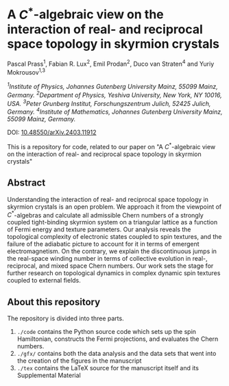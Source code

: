 # A $C^\ast$-algebraic view on the interaction of real- and reciprocal space topology in skyrmion crystals

Pascal Prass<sup>1</sup>, Fabian R. Lux<sup>2</sup>, Emil Prodan<sup>2</sup>, Duco van Straten<sup>4</sup> and Yuriy Mokrousov<sup>1,3</sup>

*<sup>1</sup>Institute of Physics, Johannes Gutenberg University Mainz, 55099 Mainz, Germany.*
*<sup>2</sup>Department of Physics, Yeshiva University, New York, NY 10016, USA.*
*<sup>3</sup>Peter Grunberg Institut, Forschungszentrum Julich, 52425 Julich, Germany.*
*<sup>4</sup>Institute of Mathematics, Johannes Gutenberg University Mainz, 55099 Mainz, Germany.*

DOI: [10.48550/arXiv.2403.11912](https://doi.org/10.48550/arXiv.2403.11912)

This is a repository for code, related to our paper on "A $C^\ast$-algebraic view on the interaction of real- and reciprocal space topology in skyrmion crystals"

## Abstract

Understanding the interaction of real- and reciprocal space topology in skyrmion crystals is an open problem.
We approach it from the viewpoint of $C^\ast$-algebras and calculate all admissible Chern numbers of a strongly coupled tight-binding skyrmion system on a triangular lattice as a function of Fermi energy and texture parameters. Our analysis reveals the topological complexity of electronic states coupled to spin textures, and the failure of the adiabatic picture to account for it in terms of emergent electromagnetism. On the contrary, we explain the discontinuous jumps in the real-space winding number in terms of collective evolution in real-, reciprocal, and mixed space Chern numbers. Our work sets the stage for further research on topological dynamics in complex dynamic spin textures coupled to external fields.

## About this repository

The repository is divided into three parts. 

1. `./code` contains the Python source code which sets up the spin Hamiltonian, constructs the Fermi projections, and evaluates the Chern numbers.
2. `./gfx/` contains both the data analysis and the data sets that went into the creation of the figures in the manuscript
3. `./tex` contains the LaTeX source for the manuscript itself and its Supplemental Material
